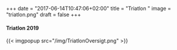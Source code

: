 +++
date = "2017-06-14T10:47:06+02:00"
title = "Triatlon "
image = "triatlon.png"
draft = false
+++

#### Triatlon 2019

{{< imgpopup src="/img/TriatlonOversigt.png" >}}
